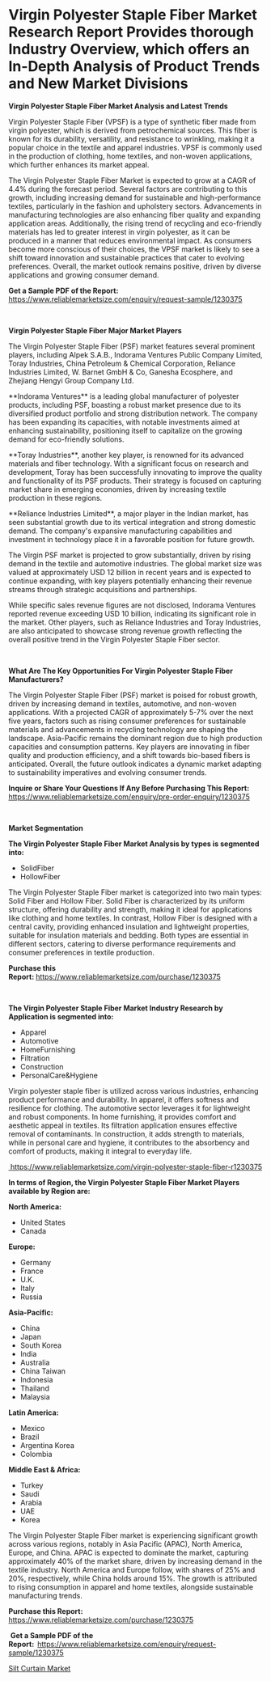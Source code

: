 <p><h1>Virgin Polyester Staple Fiber Market Research Report Provides thorough Industry Overview, which offers an In-Depth Analysis of Product Trends and New Market Divisions</h1></p><p><strong>Virgin Polyester Staple Fiber Market Analysis and Latest Trends</strong></p>
<p><p>Virgin Polyester Staple Fiber (VPSF) is a type of synthetic fiber made from virgin polyester, which is derived from petrochemical sources. This fiber is known for its durability, versatility, and resistance to wrinkling, making it a popular choice in the textile and apparel industries. VPSF is commonly used in the production of clothing, home textiles, and non-woven applications, which further enhances its market appeal.</p><p>The Virgin Polyester Staple Fiber Market is expected to grow at a CAGR of 4.4% during the forecast period. Several factors are contributing to this growth, including increasing demand for sustainable and high-performance textiles, particularly in the fashion and upholstery sectors. Advancements in manufacturing technologies are also enhancing fiber quality and expanding application areas. Additionally, the rising trend of recycling and eco-friendly materials has led to greater interest in virgin polyester, as it can be produced in a manner that reduces environmental impact. As consumers become more conscious of their choices, the VPSF market is likely to see a shift toward innovation and sustainable practices that cater to evolving preferences. Overall, the market outlook remains positive, driven by diverse applications and growing consumer demand.</p></p>
<p><strong>Get a Sample PDF of the Report:&nbsp;</strong> <a href="https://www.reliablemarketsize.com/enquiry/request-sample/1230375?utm_campaign=3254&utm_medium=2&utm_source=Github&utm_content=ia&utm_term=31032025&utm_id=virgin-polyester-staple-fiber">https://www.reliablemarketsize.com/enquiry/request-sample/1230375</a></p>
<p>&nbsp;</p>
<p><strong>Virgin Polyester Staple Fiber Major Market Players</strong></p>
<p><p>The Virgin Polyester Staple Fiber (PSF) market features several prominent players, including Alpek S.A.B., Indorama Ventures Public Company Limited, Toray Industries, China Petroleum & Chemical Corporation, Reliance Industries Limited, W. Barnet GmbH & Co, Ganesha Ecosphere, and Zhejiang Hengyi Group Company Ltd. </p><p>**Indorama Ventures** is a leading global manufacturer of polyester products, including PSF, boasting a robust market presence due to its diversified product portfolio and strong distribution network. The company has been expanding its capacities, with notable investments aimed at enhancing sustainability, positioning itself to capitalize on the growing demand for eco-friendly solutions.</p><p>**Toray Industries**, another key player, is renowned for its advanced materials and fiber technology. With a significant focus on research and development, Toray has been successfully innovating to improve the quality and functionality of its PSF products. Their strategy is focused on capturing market share in emerging economies, driven by increasing textile production in these regions.</p><p>**Reliance Industries Limited**, a major player in the Indian market, has seen substantial growth due to its vertical integration and strong domestic demand. The company's expansive manufacturing capabilities and investment in technology place it in a favorable position for future growth.</p><p>The Virgin PSF market is projected to grow substantially, driven by rising demand in the textile and automotive industries. The global market size was valued at approximately USD 12 billion in recent years and is expected to continue expanding, with key players potentially enhancing their revenue streams through strategic acquisitions and partnerships.</p><p>While specific sales revenue figures are not disclosed, Indorama Ventures reported revenue exceeding USD 10 billion, indicating its significant role in the market. Other players, such as Reliance Industries and Toray Industries, are also anticipated to showcase strong revenue growth reflecting the overall positive trend in the Virgin Polyester Staple Fiber sector.</p></p>
<p>&nbsp;</p>
<p><strong>What Are The Key Opportunities For Virgin Polyester Staple Fiber Manufacturers?</strong></p>
<p><p>The Virgin Polyester Staple Fiber (PSF) market is poised for robust growth, driven by increasing demand in textiles, automotive, and non-woven applications. With a projected CAGR of approximately 5-7% over the next five years, factors such as rising consumer preferences for sustainable materials and advancements in recycling technology are shaping the landscape. Asia-Pacific remains the dominant region due to high production capacities and consumption patterns. Key players are innovating in fiber quality and production efficiency, and a shift towards bio-based fibers is anticipated. Overall, the future outlook indicates a dynamic market adapting to sustainability imperatives and evolving consumer trends.</p></p>
<p><strong>Inquire or Share Your Questions If Any Before Purchasing This Report:</strong> <a href="https://www.reliablemarketsize.com/enquiry/pre-order-enquiry/1230375?utm_campaign=3254&utm_medium=2&utm_source=Github&utm_content=ia&utm_term=31032025&utm_id=virgin-polyester-staple-fiber">https://www.reliablemarketsize.com/enquiry/pre-order-enquiry/1230375</a></p>
<p>&nbsp;</p>
<p><strong>Market Segmentation</strong></p>
<p><strong>The Virgin Polyester Staple Fiber Market Analysis by types is segmented into:</strong></p>
<p><ul><li>SolidFiber</li><li>HollowFiber</li></ul></p>
<p><p>The Virgin Polyester Staple Fiber market is categorized into two main types: Solid Fiber and Hollow Fiber. Solid Fiber is characterized by its uniform structure, offering durability and strength, making it ideal for applications like clothing and home textiles. In contrast, Hollow Fiber is designed with a central cavity, providing enhanced insulation and lightweight properties, suitable for insulation materials and bedding. Both types are essential in different sectors, catering to diverse performance requirements and consumer preferences in textile production.</p></p>
<p><strong>Purchase this Report:&nbsp;</strong><a href="https://www.reliablemarketsize.com/purchase/1230375?utm_campaign=3254&utm_medium=2&utm_source=Github&utm_content=ia&utm_term=31032025&utm_id=virgin-polyester-staple-fiber">https://www.reliablemarketsize.com/purchase/1230375</a></p>
<p>&nbsp;</p>
<p><strong>The Virgin Polyester Staple Fiber Market Industry Research by Application is segmented into:</strong></p>
<p><ul><li>Apparel</li><li>Automotive</li><li>HomeFurnishing</li><li>Filtration</li><li>Construction</li><li>PersonalCare&Hygiene</li></ul></p>
<p><p>Virgin polyester staple fiber is utilized across various industries, enhancing product performance and durability. In apparel, it offers softness and resilience for clothing. The automotive sector leverages it for lightweight and robust components. In home furnishing, it provides comfort and aesthetic appeal in textiles. Its filtration application ensures effective removal of contaminants. In construction, it adds strength to materials, while in personal care and hygiene, it contributes to the absorbency and comfort of products, making it integral to everyday life.</p></p>
<p><a href="https://www.reliablemarketsize.com/virgin-polyester-staple-fiber-r1230375?utm_campaign=3254&utm_medium=2&utm_source=Github&utm_content=ia&utm_term=31032025&utm_id=virgin-polyester-staple-fiber">&nbsp;https://www.reliablemarketsize.com/virgin-polyester-staple-fiber-r1230375</a></p>
<p><strong>In terms of Region, the Virgin Polyester Staple Fiber Market Players available by Region are:</strong></p>
<p>
    <p> <strong> North America: </strong>
        <ul>
            <li>United States</li>
            <li>Canada</li>
        </ul>
        </p> 
    <p> <strong> Europe: </strong>
        <ul>
            <li>Germany</li>
            <li>France</li>
            <li>U.K.</li>
            <li>Italy</li>
            <li>Russia</li>
        </ul>
        </p> 
    <p> <strong> Asia-Pacific: </strong>
        <ul>
            <li>China</li>
            <li>Japan</li>
            <li>South Korea</li>
            <li>India</li>
            <li>Australia</li>
            <li>China Taiwan</li>
            <li>Indonesia</li>
            <li>Thailand</li>
            <li>Malaysia</li>
        </ul>
        </p> 
    <p> <strong> Latin America: </strong>
        <ul>
            <li>Mexico</li>
            <li>Brazil</li>
            <li>Argentina Korea</li>
            <li>Colombia</li>
        </ul>
        </p> 
    <p> <strong> Middle East & Africa: </strong>
        <ul>
            <li>Turkey</li>
            <li>Saudi</li>
            <li>Arabia</li>
            <li>UAE</li>
            <li>Korea</li>
        </ul>
    </p>
    </p>
<p><p>The Virgin Polyester Staple Fiber market is experiencing significant growth across various regions, notably in Asia Pacific (APAC), North America, Europe, and China. APAC is expected to dominate the market, capturing approximately 40% of the market share, driven by increasing demand in the textile industry. North America and Europe follow, with shares of 25% and 20%, respectively, while China holds around 15%. The growth is attributed to rising consumption in apparel and home textiles, alongside sustainable manufacturing trends.</p></p>
<p><strong>Purchase this Report: </strong><a href="https://www.reliablemarketsize.com/purchase/1230375?utm_campaign=3254&utm_medium=2&utm_source=Github&utm_content=ia&utm_term=31032025&utm_id=virgin-polyester-staple-fiber">https://www.reliablemarketsize.com/purchase/1230375</a></p>
<p>&nbsp;<strong>Get a Sample PDF of the Report:&nbsp;&nbsp;</strong><a href="https://www.reliablemarketsize.com/enquiry/request-sample/1230375?utm_campaign=3254&utm_medium=2&utm_source=Github&utm_content=ia&utm_term=31032025&utm_id=virgin-polyester-staple-fiber">https://www.reliablemarketsize.com/enquiry/request-sample/1230375</a></p>
<p><strong></strong></p>
<p><p><a href="https://github.com/shirlantosx7/Market-Research-Report-List-1/blob/main/silt-curtain-market.md?utm_campaign=3254&utm_medium=2&utm_source=Github&utm_content=ia&utm_term=31032025&utm_id=virgin-polyester-staple-fiber">Silt Curtain Market</a></p></p>